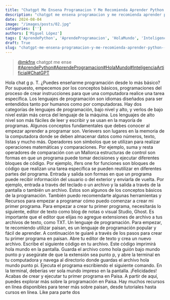 ```yaml
---
title: "Chatgpt Me Ensena Programacion Y Me Recomienda Aprender Python   Que"
description: "chatgpt me ensena programacion y me recomienda aprender python   que"
date: 2024-08-04
image: "/images/posts/02.jpg"
categories: ['']
authors: ['Miguel López']
tags: ['AprendePython', 'AprendeProgramacion', 'HolaMundo', 'InteligenciaArtificial', 'ChatGPT']
draft: True
slug: "chatgpt-me-ensena-programacion-y-me-recomienda-aprender-python--que"
---
```


<blockquote class="tiktok-embed" cite="{https://www.tiktok.com/@mkfnx/video/7213797235870665990}" data-video-id="7213797235870665990" style="max-width: 605px;min-width: 325px;" > <section> <a target="_blank" title="@mkfnx" href="https://www.tiktok.com/@mkfnx?refer=embed">@mkfnx</a> chatgpt me ense </section> <a title="AprendePython" target="_blank" href="https://www.tiktok.com/tag/AprendePython?refer=embed">#AprendePython</a><a title="AprendeProgramacion" target="_blank" href="https://www.tiktok.com/tag/AprendeProgramacion?refer=embed">#AprendeProgramacion</a><a title="HolaMundo" target="_blank" href="https://www.tiktok.com/tag/HolaMundo?refer=embed">#HolaMundo</a><a title="InteligenciaArtificial" target="_blank" href="https://www.tiktok.com/tag/InteligenciaArtificial?refer=embed">#InteligenciaArtificial</a><a title="ChatGPT" target="_blank" href="https://www.tiktok.com/tag/ChatGPT?refer=embed">#ChatGPT</a> </blockquote> <script async src="https://www.tiktok.com/embed.js"></script>

Hola chat g p. T. ¿Puedes enseñarme programación desde lo más básico? Por supuesto, empecemos por los conceptos básicos, programaciones del proceso de crear instrucciones para que una computadora realice una tarea específica. Los lenguajes de programación son idiomas diseñados para ser entendidos tanto por humanos como por computadoras. Hay dos categorías de lenguajes de programación, bajo nivel y alto, y verlos de bajo nivel están más cerca del lenguaje de la máquina. Los lenguajes de alto nivel son más fáciles de leer y escribir y se usan en la mayoría de programas. Algunos conceptos fundamentales que debes conocer al empezar aprender a programar son. Verievers son lugares en la memoria de la computadora donde se deben almacenar datos como números, texto, listas y mucho más. Operadores son símbolos que se utilizan para realizar operaciones matemáticas y comparaciones. Por ejemplo, suma y resta operadores de comparación con un Mallorca estructuras de control son formas en que un programa puede tomar decisiones y ejecutar diferentes bloques de código. Por ejemplo, ifers one for funciones son bloques de código que realizan una tarea específica se pueden reutilizar en diferentes partes del programa. Entrada y salida son formas en que un programa puede recibir información del usuario o del exterior y enviarla de vuelta. Por ejemplo, entrada a través del teclado o un archivo y la salida a través de la pantalla o también un archivo. Estos son algunos de los conceptos básicos de la programación. También puedo recomendarte algunas herramientas y Recursos para empezar a programar cómo puedo comenzar a crear mi primer programa. Para empezar a crear tu primer programa, necesitarás lo siguiente, editor de texto como blog de notas o visual Studio, Ghost. Es importante que el editor que elijas no agregue extensiones de archivo a tus archivos de texto, como TXT. Un lenguaje de programación. Para empezar, te recomiendo utilizar paisan, es un lenguaje de programación popular y fácil de aprender. A continuación te guiaré a través de los pasos para crear tu primer programa en paisan. Abre tu editor de texto y crea un nuevo archivo. Escribe el siguiente código en tu archivo. Este código imprimirá hola mundo en la pantalla. Guarda el archivo como hola guión bajo mundo punto p y asegúrate de que la extensión sea punto p, y abre la terminal en tu computadora y navega al directorio donde guardas el archivo hola mundo punto pi. Ejecuta el programa escribiendo el siguiente comando. En la terminal, deberías ver sola mundo impreso en la pantalla. ¡Felicidades! Acabas de crear y ejecutar tu primer programa en Paisa. A partir de aquí, puedes explorar más sobre la programación en Paisa. Hay muchos recursos en línea disponibles para tener más sobre paisan, desde tutoriales hasta cursos en línea. Like para parte dos 